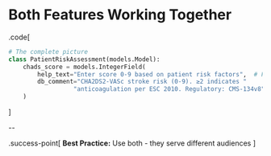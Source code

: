 # Both Features Working Together

.code[

```python
# The complete picture
class PatientRiskAssessment(models.Model):
    chads_score = models.IntegerField(
        help_text="Enter score 0-9 based on patient risk factors",  # For clinicians
        db_comment="CHA2DS2-VASc stroke risk (0-9). ≥2 indicates "
                  "anticoagulation per ESC 2010. Regulatory: CMS-134v8"  # For everyone else
    )
```

]

--

.success-point[
**Best Practice:** Use both - they serve different audiences
]
